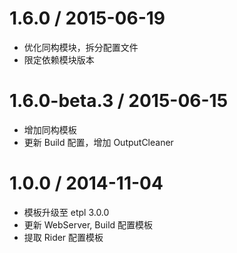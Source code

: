 1.6.0 / 2015-06-19
=========================

 * 优化同构模块，拆分配置文件
 * 限定依赖模块版本

1.6.0-beta.3 / 2015-06-15
=========================

 * 增加同构模板
 * 更新 Build 配置，增加 OutputCleaner

1.0.0 / 2014-11-04
==================

 * 模板升级至 etpl 3.0.0
 * 更新 WebServer, Build 配置模板
 * 提取 Rider 配置模板
